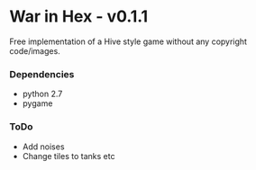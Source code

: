 # War in Hex - v0.1.1

Free implementation of a Hive style game without any copyright code/images.

### Dependencies
* python 2.7
* pygame

### ToDo
* Add noises
* Change tiles to tanks etc